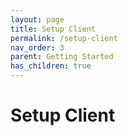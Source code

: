 ```yaml
---
layout: page
title: Setup Client
permalink: /setup-client
nav_order: 3
parent: Getting Started
has_children: true
---
```

# Setup Client
